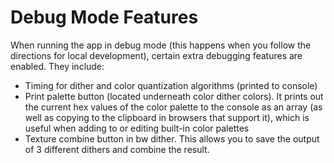 # Debug Mode Features

When running the app in debug mode (this happens when you follow the directions for local development), certain extra debugging features are enabled. They include:

* Timing for dither and color quantization algorithms (printed to console)
* Print palette button (located underneath color dither colors). It prints out the current hex values of the color palette to the console as an array (as well as copying to the clipboard in browsers that support it), which is useful when adding to or editing built-in color palettes
* Texture combine button in bw dither. This allows you to save the output of 3 different dithers and combine the result.